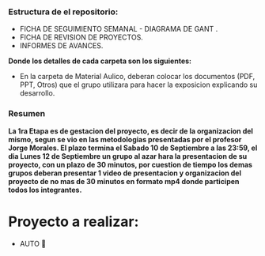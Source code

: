 ### Estructura de el repositorio:
*  FICHA DE SEGUIMIENTO SEMANAL - DIAGRAMA DE GANT .
*  FICHA DE REVISION DE PROYECTOS.
*  INFORMES DE AVANCES.


__Donde los detalles de cada carpeta son los siguientes:__

*  En la carpeta de Material Aulico, deberan colocar los documentos (PDF, PPT, Otros) que el grupo utilizara para hacer la exposicion explicando su desarrollo.


### Resumen

__La 1ra Etapa es de gestacion del proyecto, es decir de la organizacion del mismo, segun se vio en las metodologias presentadas por el profesor Jorge Morales. El plazo termina el Sabado 10 de Septiembre a las 23:59, el dia Lunes 12 de Septiembre un grupo al azar hara la presentacion de su proyecto, con un plazo de 30 minutos, por cuestion de tiempo los demas grupos deberan presentar 1 video de presentacion y organizacion del proyecto de no mas de 30 minutos en formato mp4 donde participen todos los integrantes.__

# Proyecto a realizar:

+ AUTO 🚗


